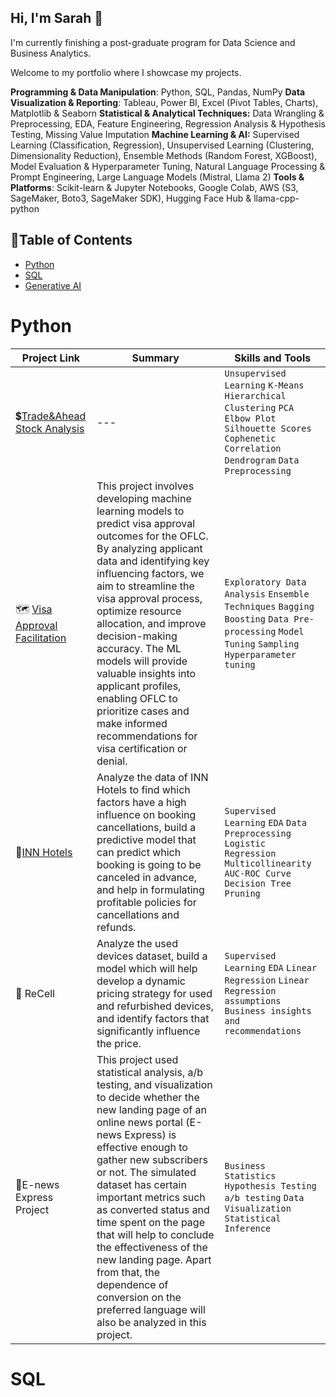 ## Hi, I'm Sarah 👋 
I'm currently finishing a post-graduate program for Data Science and Business Analytics.

Welcome to my portfolio where I showcase my projects.

**Programming & Data Manipulation**: Python, SQL, Pandas, NumPy
**Data Visualization & Reporting**: Tableau, Power BI, Excel (Pivot Tables, Charts), Matplotlib & Seaborn
**Statistical & Analytical Techniques:** Data Wrangling & Preprocessing, EDA, Feature Engineering, Regression Analysis & Hypothesis Testing, Missing Value Imputation
**Machine Learning & AI:** Supervised Learning (Classification, Regression), Unsupervised Learning (Clustering, Dimensionality Reduction), Ensemble Methods (Random Forest, XGBoost), Model Evaluation & Hyperparameter Tuning, Natural Language Processing & Prompt Engineering, Large Language Models (Mistral, Llama 2)
**Tools & Platforms**: Scikit-learn & Jupyter Notebooks, Google Colab, AWS (S3, SageMaker, Boto3, SageMaker SDK), Hugging Face Hub & llama-cpp-python


## 📌Table of Contents
- [Python](#python)
- [SQL](#sql)
- [Generative AI](#generative_ai)

# Python

| Project Link | Summary | Skills and Tools |    
|---|---|---|
|💲[Trade&Ahead Stock Analysis](xxx)|---| `Unsupervised Learning` `K-Means` `Hierarchical Clustering` `PCA` `Elbow Plot` `Silhouette Scores` `Cophenetic Correlation` `Dendrogram` `Data Preprocessing`|
|🗺️ [Visa Approval Facilitation](https://github.com/sarahortega-hub/sarahortega-hub/blob/e00be3218a2a8ac5499f739acebcd7747507a39c/EasyVisa.ipynb) |  This project involves developing machine learning models to predict visa approval outcomes for the OFLC. By analyzing applicant data and identifying key influencing factors, we aim to streamline the visa approval process, optimize resource allocation, and improve decision-making accuracy. The ML models will provide valuable insights into applicant profiles, enabling OFLC to prioritize cases and make informed recommendations for visa certification or denial. | `Exploratory Data Analysis` `Ensemble Techniques` `Bagging` `Boosting` `Data Pre-processing`  `Model Tuning` `Sampling` `Hyperparameter tuning`|   
|🏢[INN Hotels](https://github.com/sarahortega-hub/sarahortega-hub/blob/main/INNHotels%20.ipynb)|Analyze the data of INN Hotels to find which factors have a high influence on booking cancellations, build a predictive model that can predict which booking is going to be canceled in advance, and help in formulating profitable policies for cancellations and refunds.|`Supervised Learning` `EDA` `Data Preprocessing` `Logistic Regression` `Multicollinearity` `AUC-ROC Curve` `Decision Tree` `Pruning`|
|📳 ReCell|Analyze the used devices dataset, build a model which will help develop a dynamic pricing strategy for used and refurbished devices, and identify factors that significantly influence the price.|`Supervised Learning` `EDA` `Linear Regression` `Linear Regression assumptions` `Business insights and recommendations`|
|📰E-news Express Project|This project used statistical analysis, a/b testing, and visualization to decide whether the new landing page of an online news portal (E-news Express) is effective enough to gather new subscribers or not. The simulated dataset has certain important metrics such as converted status and time spent on the page that will help to conclude the effectiveness of the new landing page. Apart from that, the dependence of conversion on the preferred language will also be analyzed in this project.|`Business Statistics` `Hypothesis Testing` `a/b testing` `Data Visualization` `Statistical Inference`|


# SQL


